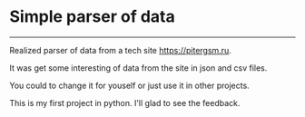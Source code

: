 # Simple parser of data

---

Realized parser of data from a tech site https://pitergsm.ru.  

It was get some interesting of data from the site in json and csv files. 

You could to change it for youself or just use it in other projects. 

This is my first project in python. I'll glad to see the feedback.
